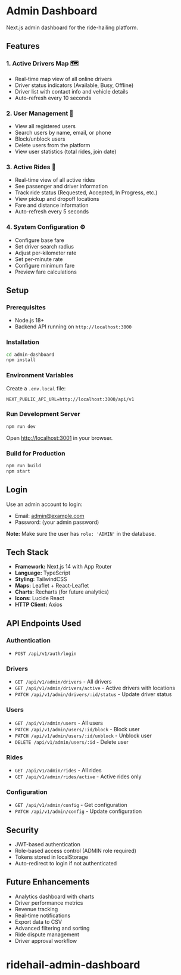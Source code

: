 # Admin Dashboard

Next.js admin dashboard for the ride-hailing platform.

## Features

### 1. Active Drivers Map 🗺️
- Real-time map view of all online drivers
- Driver status indicators (Available, Busy, Offline)
- Driver list with contact info and vehicle details
- Auto-refresh every 10 seconds

### 2. User Management 👥
- View all registered users
- Search users by name, email, or phone
- Block/unblock users
- Delete users from the platform
- View user statistics (total rides, join date)

### 3. Active Rides 🚗
- Real-time view of all active rides
- See passenger and driver information
- Track ride status (Requested, Accepted, In Progress, etc.)
- View pickup and dropoff locations
- Fare and distance information
- Auto-refresh every 5 seconds

### 4. System Configuration ⚙️
- Configure base fare
- Set driver search radius
- Adjust per-kilometer rate
- Set per-minute rate
- Configure minimum fare
- Preview fare calculations

## Setup

### Prerequisites
- Node.js 18+
- Backend API running on `http://localhost:3000`

### Installation

```bash
cd admin-dashboard
npm install
```

### Environment Variables

Create a `.env.local` file:

```env
NEXT_PUBLIC_API_URL=http://localhost:3000/api/v1
```

### Run Development Server

```bash
npm run dev
```

Open [http://localhost:3001](http://localhost:3001) in your browser.

### Build for Production

```bash
npm run build
npm start
```

## Login

Use an admin account to login:
- Email: admin@example.com
- Password: (your admin password)

**Note:** Make sure the user has `role: 'ADMIN'` in the database.

## Tech Stack

- **Framework:** Next.js 14 with App Router
- **Language:** TypeScript
- **Styling:** TailwindCSS
- **Maps:** Leaflet + React-Leaflet
- **Charts:** Recharts (for future analytics)
- **Icons:** Lucide React
- **HTTP Client:** Axios

## API Endpoints Used

### Authentication
- `POST /api/v1/auth/login`

### Drivers
- `GET /api/v1/admin/drivers` - All drivers
- `GET /api/v1/admin/drivers/active` - Active drivers with locations
- `PATCH /api/v1/admin/drivers/:id/status` - Update driver status

### Users
- `GET /api/v1/admin/users` - All users
- `PATCH /api/v1/admin/users/:id/block` - Block user
- `PATCH /api/v1/admin/users/:id/unblock` - Unblock user
- `DELETE /api/v1/admin/users/:id` - Delete user

### Rides
- `GET /api/v1/admin/rides` - All rides
- `GET /api/v1/admin/rides/active` - Active rides only

### Configuration
- `GET /api/v1/admin/config` - Get configuration
- `PATCH /api/v1/admin/config` - Update configuration

## Security

- JWT-based authentication
- Role-based access control (ADMIN role required)
- Tokens stored in localStorage
- Auto-redirect to login if not authenticated

## Future Enhancements

- Analytics dashboard with charts
- Driver performance metrics
- Revenue tracking
- Real-time notifications
- Export data to CSV
- Advanced filtering and sorting
- Ride dispute management
- Driver approval workflow
# ridehail-admin-dashboard
